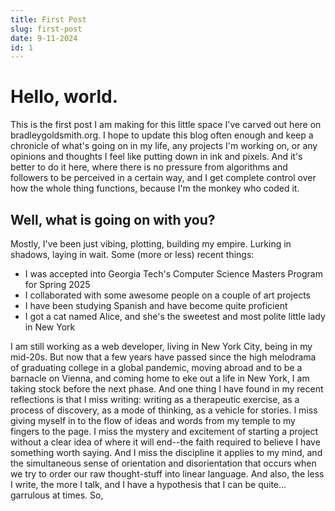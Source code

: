 ```yaml
---
title: First Post
slug: first-post
date: 9-11-2024
id: 1
---
```


# Hello, world.

This is the first post I am making for this little space I've carved out here on bradleygoldsmith.org. I hope to update this blog often enough and keep a chronicle of what's going on in my life, any projects I'm working on, or any opinions and thoughts I feel like putting down in ink and pixels. And it's better to do it here, where there is no pressure from algorithms and followers to be perceived in a certain way, and I get complete control over how the whole thing functions, because I'm the monkey who coded it.

## Well, what is going on with you?

Mostly, I've been just vibing, plotting, building my empire. Lurking in shadows, laying in wait. Some (more or less) recent things:

- I was accepted into Georgia Tech's Computer Science Masters Program for Spring 2025
- I collaborated with some awesome people on a couple of art projects
- I have been studying Spanish and have become quite proficient
- I got a cat named Alice, and she's the sweetest and most polite little lady in New York

I am still working as a web developer, living in New York City, being in my mid-20s. But now that a few years have passed since the high melodrama of graduating college in a global pandemic, moving abroad and to be a barnacle on Vienna, and coming home to eke out a life in New York, I am taking stock before the next phase. And one thing I have found in my recent reflections is that I miss writing: writing as a therapeutic exercise, as a process of discovery, as a mode of thinking, as a vehicle for stories. I miss giving myself in to the flow of ideas and words from my temple to my fingers to the page. I miss the mystery and excitement of starting a project without a clear idea of where it will end--the faith required to believe I have something worth saying. And I miss the discipline it applies to my mind, and the simultaneous sense of orientation and disorientation that occurs when we try to order our raw thought-stuff into linear language. And also, the less I write, the more I talk, and I have a hypothesis that I can be quite... garrulous at times. So,
